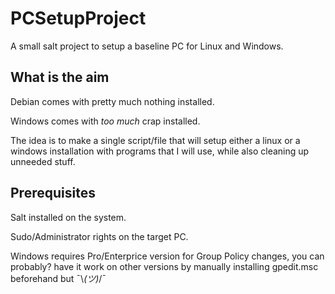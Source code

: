 # PCSetupProject
A small salt project to setup a baseline PC for Linux and Windows.

## What is the aim

Debian comes with pretty much nothing installed. 

Windows comes with _too much_ crap installed.

The idea is to make a single script/file that will setup either a linux or a windows installation with programs that I will use, while also cleaning up unneeded stuff.

## Prerequisites

Salt installed on the system.

Sudo/Administrator rights on the target PC.

Windows requires Pro/Enterprice version for Group Policy changes, you can probably? have it work on other versions by manually installing gpedit.msc beforehand but ¯\\_(ツ)_/¯

